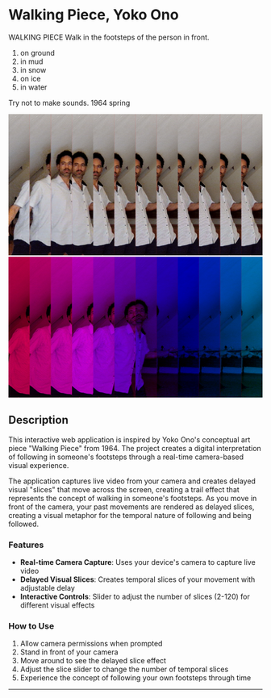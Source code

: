 # Walking Piece, Yoko Ono

WALKING PIECE
Walk in the footsteps of the person in front.

1. on ground
2. in mud
3. in snow
4. on ice
5. in water

Try not to make sounds.
1964 spring

![Delayed Capture Slices](./readme-images/canvas-snapshot_01.png)
![Delayed Capture Slices - Flowing Color Options](./readme-images/canvas-snapshot_02.png)

## Description

This interactive web application is inspired by Yoko Ono's conceptual art piece "Walking Piece" from 1964. The project creates a digital interpretation of following in someone's footsteps through a real-time camera-based visual experience.

The application captures live video from your camera and creates delayed visual "slices" that move across the screen, creating a trail effect that represents the concept of walking in someone's footsteps. As you move in front of the camera, your past movements are rendered as delayed slices, creating a visual metaphor for the temporal nature of following and being followed.

### Features

- **Real-time Camera Capture**: Uses your device's camera to capture live video
- **Delayed Visual Slices**: Creates temporal slices of your movement with adjustable delay
- **Interactive Controls**: Slider to adjust the number of slices (2-120) for different visual effects

### How to Use

1. Allow camera permissions when prompted
2. Stand in front of your camera
3. Move around to see the delayed slice effect
4. Adjust the slice slider to change the number of temporal slices
5. Experience the concept of following your own footsteps through time

---

